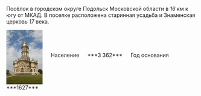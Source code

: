 <!--2022-04-20 00:48:11-->
Посёлок в городском округе Подольск Московской области в *16* км к югу от МКАД. 
В поселке расположена старинная усадьба и Знаменская церковь *17* века.  

<span class="dt">
  <img src="dubrovitsy.jpg" align="middle" width="96px"> &emsp; 
<span class="dtc">
  Население &emsp; ***3 362*** &emsp;
  Год основания &emsp; ***1627***
</span>
</span>